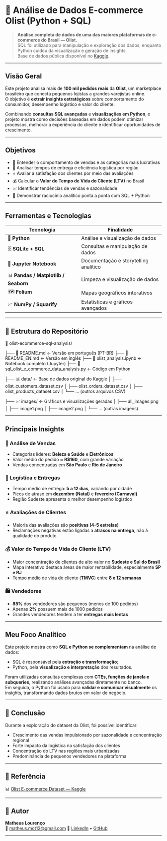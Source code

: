# 🏬 Análise de Dados E-commerce Olist (Python + SQL)

> **Análise completa de dados de uma das maiores plataformas de e-commerce do Brasil — Olist.**  
> SQL foi utilizado para manipulação e exploração dos dados, enquanto Python cuidou da visualização e geração de insights.  
> Base de dados pública disponível no [Kaggle](https://www.kaggle.com/datasets/olistbr/brazilian-ecommerce/data).

---

## Visão Geral

Este projeto analisa mais de **100 mil pedidos reais** da **Olist**, um marketplace brasileiro que conecta pequenos lojistas a grandes varejistas online.  
O objetivo é **extrair insights estratégicos** sobre comportamento do consumidor, desempenho logístico e valor do cliente.

Combinando **consultas SQL avançadas** e **visualizações em Python**, o projeto mostra como decisões baseadas em dados podem otimizar processos, melhorar a experiência do cliente e identificar oportunidades de crescimento.

---

## Objetivos

- 🧾 Entender o comportamento de vendas e as categorias mais lucrativas  
- 🚚 Analisar tempos de entrega e eficiência logística por região  
- ⭐ Avaliar a satisfação dos clientes por meio das avaliações  
- 💰 Calcular o **Valor do Tempo de Vida do Cliente (LTV)** no Brasil  
- 📈 Identificar tendências de vendas e sazonalidade  
- 🧮 Demonstrar raciocínio analítico ponta a ponta com SQL + Python  

---

## Ferramentas e Tecnologias

| Tecnologia | Finalidade |
|-------------|-------------|
| 🐍 **Python** | Análise e visualização de dados |
| 🗄️ **SQLite + SQL** | Consultas e manipulação de dados |
| 📘 **Jupyter Notebook** | Documentação e storytelling analítico |
| 📊 **Pandas / Matplotlib / Seaborn** | Limpeza e visualização de dados |
| 🗺️ **Folium** | Mapas geográficos interativos |
| 📈 **NumPy / Squarify** | Estatísticas e gráficos avançados |

---

## 📂 Estrutura do Repositório

📂 olist-ecommerce-sql-analysis/

├── 📜 README.md ← Versão em português (PT-BR)
├── 📜 README_EN.md ← Versão em inglês
├── 📔 olist_analysis.ipynb ← Notebook completo (Jupyter)
├── 🐍 sql_olist_e_commerce_data_analysis.py ← Código em Python

├── 📊 data/ ← Base de dados original do Kaggle
│ ├── olist_customers_dataset.csv
│ ├── olist_orders_dataset.csv
│ ├── olist_products_dataset.csv
│ └── ... (outros arquivos CSV)

├── 📈 images/ ← Gráficos e visualizações geradas
│ ├── all_images.png
│ ├── image1.png
│ ├── image2.png
│ └── ... (outras imagens)

---

## Principais Insights

### 💸 **Análise de Vendas**
- Categorias líderes: **Beleza e Saúde** e **Eletrônicos**  
- Valor médio do pedido ≈ **R$160**, com grande variação  
- Vendas concentradas em **São Paulo** e **Rio de Janeiro**  

### 🚚 **Logística e Entregas**
- Tempo médio de entrega: **5 a 12 dias**, variando por cidade  
- Picos de atraso em **dezembro (Natal)** e **fevereiro (Carnaval)**  
- Região Sudeste apresenta o melhor desempenho logístico  

### ⭐ **Avaliações de Clientes**
- Maioria das avaliações são **positivas (4–5 estrelas)**  
- Reclamações negativas estão ligadas a **atrasos na entrega**, não à qualidade do produto  

### 💰 **Valor do Tempo de Vida do Cliente (LTV)**
- Maior concentração de clientes de alto valor no **Sudeste e Sul do Brasil**  
- Mapa interativo destaca áreas de maior rentabilidade, especialmente **SP e RJ**  
- Tempo médio de vida do cliente (**TMVC**) entre **8 e 12 semanas**  

### 🛍️ **Vendedores**
- **85%** dos vendedores são pequenos (menos de 100 pedidos)  
- Apenas **2%** possuem mais de 1000 pedidos  
- Grandes vendedores tendem a ter **entregas mais lentas**  

---

## Meu Foco Analítico

Este projeto mostra como **SQL e Python se complementam** na análise de dados:  
- SQL é responsável pela **extração e transformação**;  
- Python, pela **visualização e interpretação** dos resultados.

Foram utilizadas consultas complexas com **CTEs, funções de janela e subqueries**, realizando análises avançadas diretamente no banco.  
Em seguida, o Python foi usado para **validar e comunicar visualmente** os insights, transformando dados brutos em valor de negócio.

---

## 💼 Conclusão

Durante a exploração do dataset da Olist, foi possível identificar:

- Crescimento das vendas impulsionado por sazonalidade e concentração regional  
- Forte impacto da logística na satisfação dos clientes  
- Concentração do LTV nas regiões mais urbanizadas  
- Predominância de pequenos vendedores na plataforma  

---

## 🔗 Referência

📊 [Olist E-commerce Dataset — Kaggle](https://www.kaggle.com/datasets/olistbr/brazilian-ecommerce/data)

---

## 👤 Autor

**Matheus Lourenço**   
📧 matheus.mot12@gmail.com 
🔗 [LinkedIn](https://www.linkedin.com/in/matlourenco) • [GitHub](https://github.com/matheusl2016)

---
